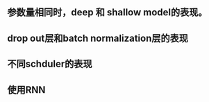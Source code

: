 ## 参数量相同时，deep 和 shallow model的表现。



## drop out层和batch normalization层的表现


## 不同schduler的表现





## 使用RNN

